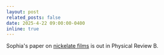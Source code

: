 ```yaml
---
layout: post
related_posts: false
date: 2025-4-22 09:00:00-0400
inline: true
---
```


Sophia's paper on [nickelate films](publications/#tenhuisen2025magnetic) is out in Physical Review B. 
